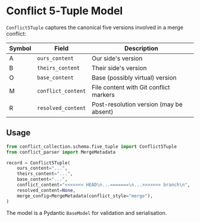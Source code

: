 # Conflict 5‑Tuple Model

`Conflict5Tuple` captures the canonical five versions involved in a merge conflict:

| Symbol | Field | Description |
| ------ | ----- | ----------- |
| A | `ours_content` | Our side's version |
| B | `theirs_content` | Their side's version |
| O | `base_content` | Base (possibly virtual) version |
| M | `conflict_content` | File content with Git conflict markers |
| R | `resolved_content` | Post-resolution version (may be absent) |

## Usage

```python
from conflict_collection.schema.five_tuple import Conflict5Tuple
from conflict_parser import MergeMetadata

record = Conflict5Tuple(
    ours_content="...",
    theirs_content="...",
    base_content="...",
    conflict_content="<<<<<<< HEAD\n...=======\n...>>>>>>> branch\n",
    resolved_content=None,
    merge_config=MergeMetadata(conflict_style="merge"),
)
```

The model is a Pydantic `BaseModel` for validation and serialisation.
